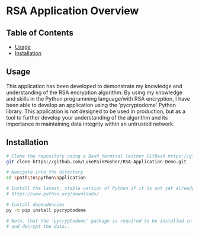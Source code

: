 # RSA Application Overview

## Table of Contents

- [Usage](#usage)
- [Installation](#installation)

## Usage

This application has been developed to demonstrate my knowledge and understanding of the RSA encryption algorithm.
 By using my knowledge and skills in the Python programming language/with RSA encryption, I have been able to develop an application using the 'pycryptodome' Python library.
 This application is not designed to be used in production, but as a tool to further develop your understanding of the algorithm and its importance in maintaining data integrity within an untrusted network.

## Installation

```bash
# Clone the repository using a Bash terminal (either GitBash https://gitforwindows.org/ or a Unix-based Bash terminal with Git commands installed)
git clone https://github.com/LukePainPusher/RSA-Application-Demo.git

# Navigate into the directory
cd \path\to\python\application

# Install the latest, stable version of Python if it is not yet already installed on your local desktop:
# https://www.python.org/downloads/

# Install dependencies
py -m pip install pycryptodome

# Note, that the 'pycryptodome' package is required to be installed in order to run this application.  (This package provides the means to encrypt
# and decrypt the data).  

